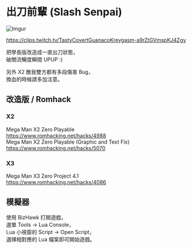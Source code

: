 # 出刀前輩 (Slash Senpai)

![Imgur](https://i.imgur.com/KsmGpk8.jpeg)

https://clips.twitch.tv/TastyCovertGuanacoKreygasm-a9rZtGVmspKJ4Zgy
  
把學長版改造成一直出刀狀態，  
破關流暢度瞬間 UPUP :)  
  
另外 X2 敵我雙方都有多段傷害 Bug，  
換血的時候請多加注意。


## 改造版 / Romhack

### X2

Mega Man X2 Zero Playable  
https://www.romhacking.net/hacks/4988  
Mega Man X2 Zero Playable (Graphic and Text Fix)  
https://www.romhacking.net/hacks/5070  

### X3

Mega Man X3 Zero Project 4.1  
https://www.romhacking.net/hacks/4086


## 模擬器

使用 BizHawk 打開遊戲，  
選單 Tools -> Lua Console，  
Lua 小視窗的 Script -> Open Script，  
選擇相對應的 Lua 檔案即可開始遊戲。
